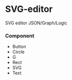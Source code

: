 # SVG-editor

SVG editor JSON/Graph/Logic

### Component

+ Button
+ Circle
+ G
+ Rect
+ SVG
+ Text
